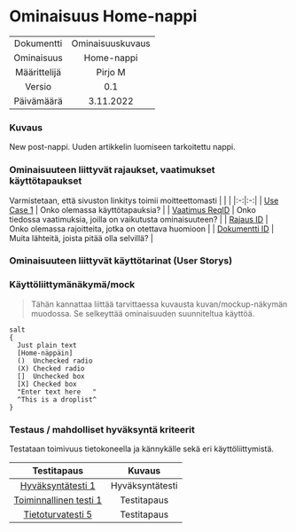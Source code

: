 # Ominaisuus Home-nappi

| | |
|:-:|:-:|
| Dokumentti | Ominaisuuskuvaus |
| Ominaisuus | Home-nappi | 
| Määrittelijä | Pirjo M | 
| Versio | 0.1 |
| Päivämäärä | 3.11.2022 |

### Kuvaus

New post-nappi. Uuden artikkelin luomiseen tarkoitettu nappi.

### Ominaisuuteen liittyvät rajaukset, vaatimukset käyttötapaukset

Varmistetaan, että sivuston linkitys toimii moitteettomasti
| | |
|:-:|:-:|
| [Use Case 1](pohjat/pohja-kayttotapaus.md) | Onko olemassa käyttötapauksia? |
| [Vaatimus ReqID](pohjat/pohja-vaatimustaulukko.md) | Onko tiedossa vaatimuksia, joilla on vaikutusta ominaisuuteen? | 
| [Rajaus ID](pohjat/pohja-vaatimustaulukko.md) | Onko olemassa rajoitteita, jotka on otettava huomioon | 
| [Dokumentti ID]() | Muita lähteitä, joista pitää olla selvillä?  | 

### Ominaisuuteen liittyvät käyttötarinat (User Storys)


### Käyttöliittymänäkymä/mock 

>Tähän kannattaa liittää tarvittaessa kuvausta kuvan/mockup-näkymän muodossa. 
Se selkeyttää ominaisuuden suunniteltua käyttöä.

```plantuml
salt
{
  Just plain text
  [Home-näppäin]
  ()  Unchecked radio
  (X) Checked radio
  []  Unchecked box
  [X] Checked box
  "Enter text here   "
  ^This is a droplist^
}
```

### Testaus / mahdolliset hyväksyntä kriteerit 

Testataan toimivuus tietokoneella ja kännykälle sekä eri käyttöliittymistä.

| Testitapaus  | Kuvaus  |
|:-:|:-:|
| [Hyväksyntätesti 1](pohjat/pohja-hyvaksyntatesti.md) | Hyväksyntätesti |
| [Toiminnallinen testi 1](pohjat/pohja-testitapaus.md)| Testitapaus |
| [Tietoturvatesti 5](pohjat/pohja-testitapaus.md)     | Testitapaus |





